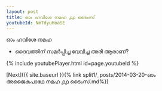 ```yaml
---
layout: post
title: ഓം ഹവിശേ നമഹ ൧൧ ടൈംസ്
youtubeId: NmTdyuHoaSE
---
```

 
 
 ഓം ഹവിശേ നമഹ 
 
 -  ദൈവത്തിന് സമർപ്പിച്ച വേവിച്ച അരി ആരാണ്? 
 
  
 
  
 
 
 
 
 
 


{% include youtubePlayer.html id=page.youtubeId %}
 
[Next]({{ site.baseurl }}{% link  split1/_posts/2014-03-20-ഓം അജൈകപാഥേ നമഹ ൧൧ ടൈംസ്.md%})
 

